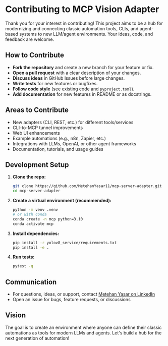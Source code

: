# Contributing to MCP Vision Adapter

Thank you for your interest in contributing! This project aims to be a hub for modernizing and connecting classic automation tools, CLIs, and agent-based systems to new LLM/agent environments. Your ideas, code, and feedback are welcome.

## How to Contribute

- **Fork the repository** and create a new branch for your feature or fix.
- **Open a pull request** with a clear description of your changes.
- **Discuss ideas** in GitHub Issues before large changes.
- **Write tests** for new features or bugfixes.
- **Follow code style** (see existing code and `pyproject.toml`).
- **Add documentation** for new features in README or as docstrings.

## Areas to Contribute

- New adapters (CLI, REST, etc.) for different tools/services
- CLI-to-MCP tunnel improvements
- Web UI enhancements
- Example automations (e.g., n8n, Zapier, etc.)
- Integrations with LLMs, OpenAI, or other agent frameworks
- Documentation, tutorials, and usage guides

## Development Setup

1. **Clone the repo:**
   ```sh
   git clone https://github.com/MetehanYasar11/mcp-server-adapter.git
   cd mcp-server-adapter
   ```
2. **Create a virtual environment (recommended):**
   ```sh
   python -m venv .venv
   # or with conda
   conda create -n mcp python=3.10
   conda activate mcp
   ```
3. **Install dependencies:**
   ```sh
   pip install -r yolov8_service/requirements.txt
   pip install -e .
   ```
4. **Run tests:**
   ```sh
   pytest -q
   ```

## Communication

- For questions, ideas, or support, contact [Metehan Yaşar on LinkedIn](https://www.linkedin.com/in/metehan-y-16475a164/)
- Open an issue for bugs, feature requests, or discussions

## Vision

The goal is to create an environment where anyone can define their classic automations as tools for modern LLMs and agents. Let's build a hub for the next generation of automation!
